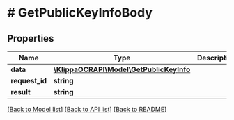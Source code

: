 # # GetPublicKeyInfoBody

## Properties

Name | Type | Description | Notes
------------ | ------------- | ------------- | -------------
**data** | [**\KlippaOCRAPI\Model\GetPublicKeyInfo**](GetPublicKeyInfo.md) |  | [optional] 
**request_id** | **string** |  | [optional] 
**result** | **string** |  | [optional] 

[[Back to Model list]](../../README.md#documentation-for-models) [[Back to API list]](../../README.md#documentation-for-api-endpoints) [[Back to README]](../../README.md)



